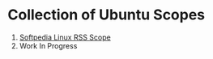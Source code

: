 # Collection of Ubuntu Scopes
1. [Softpedia Linux RSS Scope](https://github.com/dofishswim/scopes/tree/master/softpedia)  
2. Work In Progress  
